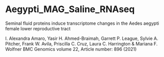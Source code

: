 # Aegypti_MAG_Saline_RNAseq

Seminal fluid proteins induce transcriptome changes in the Aedes aegypti female lower reproductive tract

I. Alexandra Amaro, Yasir H. Ahmed-Braimah, Garrett P. League, Sylvie A. Pitcher, Frank W. Avila, Priscilla C. Cruz, Laura C. Harrington & Mariana F. Wolfner 
BMC Genomics volume 22, Article number: 896 (2021)
